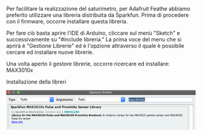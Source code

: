 Per facilitare la realizzazione del saturimetro, per Adafruit Feathe abbiamo preferito utilizzare una libreria distribuita da Sparkfun. Prima di procedere con il firmware, occorre installare questa libreria.

Per fare ciò basta aprire l'IDE di Arduino, cliccare sul menù "Sketch" e successivamente su "#include libreria." La prima voce del menu che si aprirà è "Gestione Librerie" ed è l'opzione attraverso il quale è possibile cercare ed installare nuove librerie.

Una volta aperto il gestore librerie, occorre ricercare ed installare: MAX3010x

Installazione della libreri

![Installazione della libreria](https://github.com/Sensibilab/saturimetro/blob/master/M5Stack/image/libreria.png)
